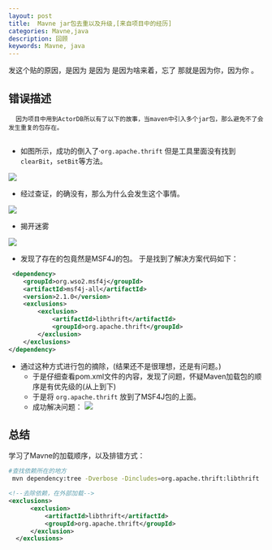 ```yaml
---
layout: post
title:  Mavne jar包去重以及升级,[来自项目中的经历]
categories: Mavne,java
description: 回顾
keywords: Mavne, java
---
```



发这个贴的原因，是因为 是因为 是因为啥来着，忘了 那就是因为你，因为你 。


## 错误描述

```text
  因为项目中用到ActorDB所以有了以下的故事，当maven中引入多个jar包，那么避免不了会发生重复的包存在。
 
```
* 如图所示，成功的倒入了·`org.apache.thrift`
  但是工具里面没有找到 `clearBit`，`setBit`等方法。

![](http://112firshme11224.test.upcdn.net/blog/QQ20170708-002142@2x.png)


* 经过查证，的确没有，那么为什么会发生这个事情。

 ![](http://112firshme11224.test.upcdn.net/blog/error.png)
 
 
* 揭开迷雾
    
 ![](http://112firshme11224.test.upcdn.net/blog/success-geterror.png)
 
 * 发现了存在的包竟然是MSF4J的包。
   于是找到了解决方案代码如下：
   
  ```xml
   <dependency>
      <groupId>org.wso2.msf4j</groupId>
      <artifactId>msf4j-all</artifactId>
      <version>2.1.0</version>
      <exclusions>
          <exclusion>
              <artifactId>libthrift</artifactId>
              <groupId>org.apache.thrift</groupId>
          </exclusion>
      </exclusions>
  </dependency>
  ```
  
 * 通过这种方式进行包的摘除，(结果还不是很理想，还是有问题。)
   * 于是仔细查看pom.xml文件的内容，发现了问题，怀疑Maven加载包的顺序是有优先级的(从上到下)
   * 于是将 `org.apache.thrift` 放到了MSF4J包的上面。
   * 成功解决问题：
   ![](http://112firshme11224.test.upcdn.net/blog/th3.png)
   
## 总结
   学习了Mavne的加载顺序，以及排错方式：
```bash
#查找依赖所在的地方
 mvn dependency:tree -Dverbose -Dincludes=org.apache.thrift:libthrift
```

```xml
<!--去除依赖，在外部加载-->
<exclusions>
      <exclusion>
          <artifactId>libthrift</artifactId>
          <groupId>org.apache.thrift</groupId>
      </exclusion>
  </exclusions>
```


